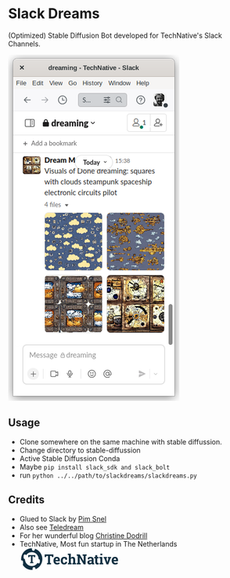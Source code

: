 # Slack Dreams

(Optimized) Stable Diffusion Bot developed for TechNative's Slack Channels.

![](screenshot.png)

## Usage

- Clone somewhere on the same machine with stable diffussion.
- Change directory to stable-diffussion
- Active Stable Diffussion Conda
- Maybe `pip install slack_sdk and slack_bolt`
- run `python ../../path/to/slackdreams/slackdreams.py`

## Credits

- Glued to Slack by [Pim Snel](https://github.com/mipmip)
- Also see [Teledream](https://github.com/mipmip/teledream)
- For her wunderful blog [Christine Dodrill](https://xeiaso.net/blog/stable-diffusion-nixos)
- TechNative, Most fun startup in The Netherlands ![](logotn.png)
